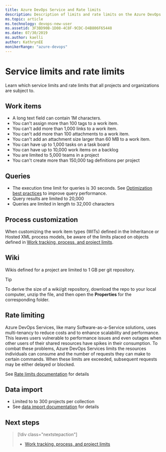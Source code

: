 ```yaml
---
title: Azure DevOps Service and Rate limits
description: Description of limits and rate limits on the Azure DevOps service
ms.topic: article
ms.technology: devops-new-user
ms.assetid: 3F3BD90B-1D08-4C8F-9CDC-D4B806F65448
ms.date: 07/30/2019
ms.author: kaelli
author: KathrynEE
monikerRange: "azure-devops"
---
```


# Service limits and rate limits

Learn which service limits and rate limits that all projects and organizations are subject to.

## Work items

- A long text field can contain 1M characters.
- You can't assign more than 100 tags to a work item.
- You can't add more than 1,000 links to a work item.
- You can't add more than 100 attachments to a work item.
- You can't add an attachment size larger than 60 MB to a work item.
- You can have up to 1,000 tasks on a task board
- You can have up to 10,000 work items on a backlog
- You are limited to 5,000 teams in a project
- You can't create more than 150,000 tag definitions per project

## Queries

- The execution time limit for queries is 30 seconds. See [Optimization best practices](../integrate/concepts/integration-bestpractices.md#optimize-queries) to improve query performance.
- Query results are limited to 20,000
- Queries are limited in length to 32,000 characters

## Process customization

When customizing the work item types (WITs) defined in the Inheritance or Hosted XML process models, be aware of the limits placed on objects defined in [Work tracking, process, and project limits](../organizations/settings/work/object-limits.md).

## Wiki

Wikis defined for a project are limited to 1 GB per git repository.

> [!TIP]  
> To derive the size of a wiki/git repository, download the repo to your local computer, unzip the file, and then open the **Properties** for the corresponding folder.

## Rate limiting

Azure DevOps Services, like many Software-as-a-Service solutions, uses multi-tenancy to reduce costs and to enhance scalability and performance. This leaves users vulnerable to performance issues and even outages when other users of their shared resources have spikes in their consumption. To combat these problems, Azure DevOps Services limits the resources individuals can consume and the number of requests they can make to certain commands. When these limits are exceeded, subsequent requests may be either delayed or blocked.

See [Rate limits documentation](../integrate/concepts/rate-limits.md) for details

## Data import

- Limited to to 300 projects per collection
- See [data import documentation](../migrate/index.md) for details

## Next steps

> [!div class="nextstepaction"]
>
> - [Work tracking, process, and project limits](../organizations/settings/work/object-limits.md)
